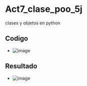 # Act7_clase_poo_5j
clases y objetos en python
## Codigo
- ![image](https://github.com/user-attachments/assets/2f49a247-5231-43d5-a749-00d9083e45d6)
## Resultado
- ![image](https://github.com/user-attachments/assets/16e0bc56-0c91-4a74-b9e2-b05df1675c1d)

